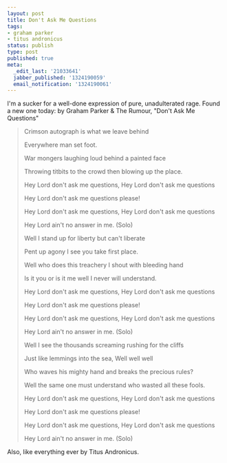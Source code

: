 ```yaml
---
layout: post
title: Don't Ask Me Questions
tags:
- graham parker
- titus andronicus
status: publish
type: post
published: true
meta:
  _edit_last: '21033641'
  jabber_published: '1324190059'
  email_notification: '1324190061'
---
```

I'm a sucker for a well-done expression of pure, unadulterated rage. Found a new one today: by Graham Parker &amp; The Rumour, "Don't Ask Me Questions"
> Crimson autograph is what we leave behind
>
> Everywhere man set foot.
>
> War mongers laughing loud behind a painted face
>
> Throwing titbits to the crowd then blowing up the place.
>
> 
>
> Hey Lord don't ask me questions, Hey Lord don't ask me questions
>
> Hey Lord don't ask me questions please!
>
> Hey Lord don't ask me questions, Hey Lord don't ask me questions
>
> Hey Lord ain't no answer in me. (Solo)
>
> 
>
> Well I stand up for liberty but can't liberate
>
> Pent up agony I see you take first place.
>
> Well who does this treachery I shout with bleeding hand
>
> Is it you or is it me well I never will understand.
>
> 
>
> Hey Lord don't ask me questions, Hey Lord don't ask me questions
>
> Hey Lord don't ask me questions please!
>
> Hey Lord don't ask me questions, Hey Lord don't ask me questions
>
> Hey Lord ain't no answer in me. (Solo)
>
> 
>
> Well I see the thousands screaming rushing for the cliffs
>
> Just like lemmings into the sea, Well well well
>
> Who waves his mighty hand and breaks the precious rules?
>
> Well the same one must understand who wasted all these fools.
>
> 
>
> Hey Lord don't ask me questions, Hey Lord don't ask me questions
>
> Hey Lord don't ask me questions please!
>
> Hey Lord don't ask me questions, Hey Lord don't ask me questions
>
> Hey Lord ain't no answer in me. (Solo)
>

Also, like everything ever by Titus Andronicus.
